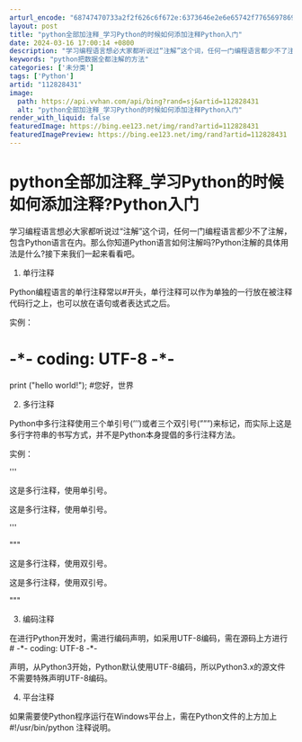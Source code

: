 ```yaml
---
arturl_encode: "68747470733a2f2f626c6f672e:6373646e2e6e65742f77656978696e5f33343433343934382f:61727469636c652f64657461696c732f313132383238343331"
layout: post
title: "python全部加注释_学习Python的时候如何添加注释Python入门"
date: 2024-03-16 17:00:14 +0800
description: "学习编程语言想必大家都听说过“注解”这个词，任何一门编程语言都少不了注解，包含Python语言在内。"
keywords: "python把数据全都注解的方法"
categories: ['未分类']
tags: ['Python']
artid: "112828431"
image:
  path: https://api.vvhan.com/api/bing?rand=sj&artid=112828431
  alt: "python全部加注释_学习Python的时候如何添加注释Python入门"
render_with_liquid: false
featuredImage: https://bing.ee123.net/img/rand?artid=112828431
featuredImagePreview: https://bing.ee123.net/img/rand?artid=112828431
---
```


# python全部加注释\_学习Python的时候如何添加注释?Python入门

学习编程语言想必大家都听说过“注解”这个词，任何一门编程语言都少不了注解，包含Python语言在内。那么你知道Python语言如何注解吗?Python注解的具体用法是什么?接下来我们一起来看看吧。

1. 单行注释

Python编程语言的单行注释常以#开头，单行注释可以作为单独的一行放在被注释代码行之上，也可以放在语句或者表达式之后。

实例：

# -\*- coding: UTF-8 -\*-

print ("hello world!"); #您好，世界

2. 多行注释

Python中多行注释使用三个单引号(’’’)或者三个双引号(”””)来标记，而实际上这是多行字符串的书写方式，并不是Python本身提倡的多行注释方法。

实例：

'''

这是多行注释，使用单引号。

这是多行注释，使用单引号。

'''

"""

这是多行注释，使用双引号。

这是多行注释，使用双引号。

"""

3. 编码注释

在进行Python开发时，需进行编码声明，如采用UTF-8编码，需在源码上方进行 # -\*- coding: UTF-8 -\*-

声明，从Python3开始，Python默认使用UTF-8编码，所以Python3.x的源文件不需要特殊声明UTF-8编码。

4. 平台注释

如果需要使Python程序运行在Windows平台上，需在Python文件的上方加上 #!/usr/bin/python 注释说明。